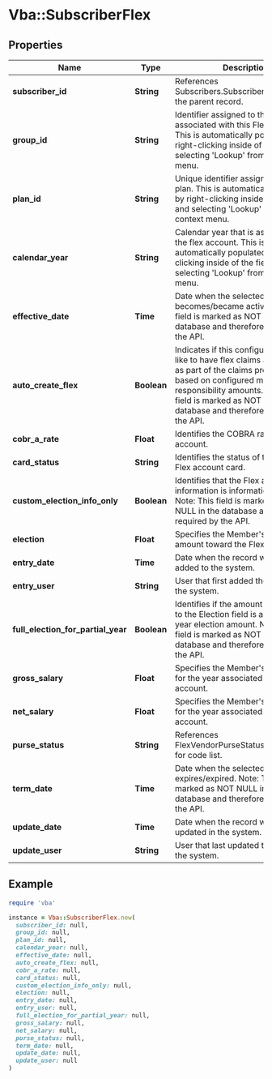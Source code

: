 # Vba::SubscriberFlex

## Properties

| Name | Type | Description | Notes |
| ---- | ---- | ----------- | ----- |
| **subscriber_id** | **String** | References Subscribers.Subscriber_ID value on the parent record. |  |
| **group_id** | **String** | Identifier assigned to the Group associated with this Flex account. This is automatically populated by right-clicking inside of the field and selecting &#39;Lookup&#39; from the context menu. |  |
| **plan_id** | **String** | Unique identifier assigned to the plan. This is automatically populated by right-clicking inside of the field and selecting &#39;Lookup&#39; from the context menu. |  |
| **calendar_year** | **String** | Calendar year that is associated with the flex account. This is automatically populated by right-clicking inside of the field and selecting &#39;Lookup&#39; from the context menu. |  |
| **effective_date** | **Time** | Date when the selected Flex account becomes/became active. Note: This field is marked as NOT NULL in the database and therefore required by the API. |  |
| **auto_create_flex** | **Boolean** | Indicates if this configuration would like to have flex claims auto created as part of the claims processing based on configured member responsibility amounts. Note: This field is marked as NOT NULL in the database and therefore required by the API. |  |
| **cobr_a_rate** | **Float** | Identifies the COBRA rate of the Flex account. | [optional] |
| **card_status** | **String** | Identifies the status of the Member&#39;s Flex account card. | [optional] |
| **custom_election_info_only** | **Boolean** | Identifies that the Flex account information is informational only. Note: This field is marked as NOT NULL in the database and therefore required by the API. |  |
| **election** | **Float** | Specifies the Member&#39;s election amount toward the Flex account. | [optional] |
| **entry_date** | **Time** | Date when the record was first added to the system. | [optional] |
| **entry_user** | **String** | User that first added the record to the system. | [optional] |
| **full_election_for_partial_year** | **Boolean** | Identifies if the amount enetered in to the Election field is a full or partial year election amount. Note: This field is marked as NOT NULL in the database and therefore required by the API. |  |
| **gross_salary** | **Float** | Specifies the Member&#39;s gross salary for the year associated with the Flex account. | [optional] |
| **net_salary** | **Float** | Specifies the Member&#39;s net salary for the year associated with the Flex account. | [optional] |
| **purse_status** | **String** | References FlexVendorPurseStatus.Purse_Status for code list. | [optional] |
| **term_date** | **Time** | Date when the selected Flex account expires/expired. Note: This field is marked as NOT NULL in the database and therefore required by the API. |  |
| **update_date** | **Time** | Date when the record was last updated in the system. | [optional] |
| **update_user** | **String** | User that last updated the record in the system. | [optional] |

## Example

```ruby
require 'vba'

instance = Vba::SubscriberFlex.new(
  subscriber_id: null,
  group_id: null,
  plan_id: null,
  calendar_year: null,
  effective_date: null,
  auto_create_flex: null,
  cobr_a_rate: null,
  card_status: null,
  custom_election_info_only: null,
  election: null,
  entry_date: null,
  entry_user: null,
  full_election_for_partial_year: null,
  gross_salary: null,
  net_salary: null,
  purse_status: null,
  term_date: null,
  update_date: null,
  update_user: null
)
```

